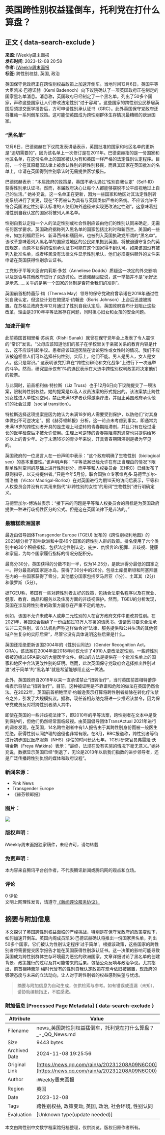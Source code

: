 # 英国跨性别权益猛倒车，托利党在打什么算盘？

## 正文 { data-search-exclude }


**来源**: iWeekly周末画报  
**发布时间**: 2023-12-08 20:58  
**作者**: [iWeekly周末画报](https://news.qq.com/omn/author/8QMd3XtZ6Y0auD%2Ff)  
**标签**: 跨性别权益, 英国, 政治

英国保守党政府正在跨性别权益政策上加速开倒车。当地时间12月6日，英国平等大臣凯米·巴德诺赫（Kemi Badenoch）向下议院确认了一项英国政府正在制定的国家黑名单消息。消息称，英国政府已经制定了一个黑名单，列出了50多个国家，声称这些国家让人们修改法定性别“过于容易”。这些国家的跨性别公民移居英国后须提交医学报告后，方可申请性别承认证书（GRC）。此外英国保守党政府还将推动一系列倒车政策。这可能使英国成为跨性别群体生存情况最糟糕的欧洲国家。

### “黑名单”

12月6日，巴德诺赫在下议院发表讲话表示，英国批准的国家和地区名单的更新是“迫切需要的”，因为该名单上一次修订是在2011年。巴德诺赫指的是一份国家和地区名单，在这份名单上的国家被认为有和英国一样严格的法定性别认定程序。目前，一个在其原籍国法律上被承认性别的跨性别移民，而且其国家在英国批准的名单上，申请在英国得到性别承认时无需提供医学报告。

巴德诺赫表示：“本届政府的政策是，英国不承认通过‘性别自我认定’（Self-ID）获得性别承认证书。然而，本届政府决心让每个人都能够摆脱不公平歧视地过上自己的生活。” 她补充说，这一名单正在更新，因为一些国家和地区对其法定性别转变系统进行了变更，现在“不再被认为具有与英国类似严格的系统。不应该允许不符合英国法定性别承认标准的人使用海外途径来实现更改法定性别”。这意味着批准性别自我认定的国家将被列入黑名单。

性别自我认定指一个人的法定性别或社会性别应该由他们的性别认同来确定，无需任何医学要求。英国政府据称列入黑名单的国家包括比利时和新西兰。美国的一些州，如加利福尼亚州、新泽西州和缅因州，也被列入英国执政党所谓的“黑名单”。该改革意味着列入黑名单的国家或地区的公民如果搬到英国，将被迫遵守复杂的英国规定，而原本获得的性别承认证书可能在这个国家得不到认可。如果该国没有被列入批准名单，或者移民没有法律文件显示性别承认，他们必须提供额外的文件来申请在英国获得性别承认证书。

工党影子平等大臣安内莉斯·多兹（Anneliese Dodds）质疑这一决定的外交影响以及是否与其他政府进行了双边讨论。巴德诺赫回应说，这一举措并不是“示好还是示恶……关乎的是另一个国家的体制是否符合我们的准则”。

英国前首相特蕾莎·梅（Theresa May）领导的保守党政府曾承诺在2018年通过性别自我认定，但这些计划在鲍里斯·约翰逊（Boris Johnson）上台后迅速被搁置。在苏格兰政府去年12月通过了性别自我认定后，英国政府宣布计划阻止这些改革，理由是2010年平等法案存在问题，同时担心妇女和女孩的安全问题。

### 加速开倒车

此前英国首相里希·苏纳克（Rishi Sunak）就曾在保守党年会上发表了令人震惊的“常识”发言。“父母应该知道他们的孩子在学校里关于亲密关系的教育内容是什么，这不应该引起争议。患者应该知道医院在谈论男性或女性时的情况。我们不应该被迫相信人们可以选择任何性别。实际上，他们不能。男人是男人，女人是女人。这只是常识。” 这表明该党打算在“跨性别辩论和文化战争”上进行下一次选举的斗争。然而，研究显示仅有1%的选民表示在大选中跨性别权利政策将决定他们的投票。

与此同时，前首相利兹·特拉斯（Liz Truss）也于12月6日向下议院提交了一项法案，限制跨性别权益。她的提案是以私人议员法案的形式提出的。该法案禁止跨性别女性进入单性别空间，禁止未满18岁者获得激素疗法，并阻止英国政府承认他们的社会过渡（social transition）。

特拉斯选择这项提案是因为她认为未满18岁的人需要受到保护，以防他们“对其身体做出不可逆决定”。据《赫芬顿邮报》分析，这一论点未考虑到事实，即通常为未满18岁的跨性别者开具的是生理上可逆转的青春期阻滞剂，并且只有在经过漫长的医学检查后才被允许使用。生理上可逆转的青春期阻滞剂通常也只提供给16岁以上的青少年。对于未满16岁的青少年来说，开具青春期阻滞剂是极为罕见的。

英国政府的一位发言人在一份声明中表示：“这个政府明确了生物性别（biological sex）的基本重要性。”该声明声称：“平等法案已经允许在有正当理由的情况下限制单性别空间的基础上进行性别划分，而平等和人权委员会（EHRC）已经发布了原则指导，以支持提供者。”只是今年5月份，联合国独立专家维克多·马德里加尔-博洛兹（Victor Madrigal-Borloz）在对英国进行为期10天的访问后表示，平等和人权委员会并没有对其用来指代“非跨性别的女性”的用词“生物性别”进行明确定义。

马德里加尔-博洛兹表示：“接下来的问题是平等和人权委员会的目标是为英国政府提供一种进行歧视性区分的公式。但是这在英国法律下是非法的。”

### 最糟糕欧洲国家

最近由倡导团体Transgender Europe (TGEU) 发布的《跨性别权利地图》的2023版分析了影响欧洲和中亚49个国家的跨性别人群的政策。排名使用了六个类别中的30个积极指标，包括法定性别认定、庇护、仇恨言论/犯罪、非歧视、健康和家庭，为每个国家履行指标的情况分配积分。

最高分30分，英国获得的分数不到一半，仅为14.25分，是欧洲得分最低的国家之一。得分最高的国家是冰岛，获得了30分中的26分。包括土库曼斯坦和阿塞拜疆在内的一些国家获得了零分。其他低分国家包括罗马尼亚（1分）、土耳其（2分）和俄罗斯（5分）。

据TGEU称，英国有一些对跨性别者友好的政策，包括合法更名程序以及在就业、健康、教育、商品和服务以及住房方面的非歧视保护。然而，TGEU的分析发现，英国在涉及跨性别者的政策方面存在严重不足的地方。

例如，该国不允许未成年人或非二元性别的人在官方政府文件中更改其性别。在2021年，英国议会拒绝了一份由超过13万人签署的请愿书。该请愿书要求合法承认非二元性别。该立法机构声称这样做会对“法律、服务提供和公共生活的其他领域产生复杂的实际后果”，尽管它没有具体说明这些后果是什么。

英国还拒绝更新该国2004年的《性别认同法》（Gender Recognition Act，GRA）。该法案在2004年至2018年间仅允许了4910人更改法定性别。一些跨性别者被迫绕过GRA要求的大量医学文件。绕过的方法是提供在一个批准名单上的国家和地区中合法更改性别的证明。然而，此次英国保守党政府会选择推出性别过渡“过于简单”的“黑名单”就是希望能够阻止这一做法。

此外，英国政府自2018年以来一直承诺禁止“扭转治疗”，当时英国前首相特蕾莎·梅表示将禁止“扭转治疗”。目前，这种被证明是不靠谱和危险的做法在英国仍然合法。在2022年，英国前首相鲍里斯·约翰逊表示打算将跨性别者排除在转化疗法禁令之外，引发了大规模抗议。据称，现任首相苏纳克将进一步推迟该禁令，因为保守党成员反对将跨性别者纳入其中。

即使在英国的一些非歧视法律下，即2010年的平等法案，跨性别者在文本中是受到保护的，但他们仍然经常面临歧视。由英国倡导团体TransActual 2021年进行的调查发现，在英国，14名跨性别者中有1人报告由于其跨性别身份而被一般医生拒绝。获得性别认同护理的途径也非常有限。在8月，BBC报道称，跨性别者等待进行初步国民医疗服务（NHS）评估的时间长达七年。TGEU研究官员弗雷娅·沃特金斯（Freya Watkins）表示：“最终，法规在没有实施的情况下毫无意义。”她补充说，数据显示英国已经“倒退了，无论是2013年以后我们指数的进步领导者，还是广泛传播跨性别仇恨的媒体和政府议程”。

### 新闻来源：
- Pink News
- Transgender Europe
- 《赫芬顿邮报》

### 图片：
![](https://inews.gtimg.com/newsapp_bt/0/1012205723968_6694/0)

### 版权声明：
iWeekly周末画报独家稿件，未经许可，请勿转载

### 免责声明：
本内容来自腾讯平台创作者，不代表腾讯新闻或腾讯网的观点和立场。

### 评论
0 评论  
文明上网理性发言，请遵守[《新闻评论服务协议》](https://new.qq.com/static/coralinfo.htm)

## 摘要与附加信息

<!-- tcd_abstract -->
本文探讨了英国跨性别权益面临的严峻挑战，特别是在保守党政府的政策变动下，如何加速开倒车。英国内阁成员凯米·巴德诺赫确认将推出一份国家黑名单，列出50多个国家，它们被认为性别认定程序‘过于简单’。根据该政策，这些国家的跨性别者将需要提交医学报告才能在英国获得性别承认证书。这一决策的影响可能导致英国成为跨性别群体生存环境最为恶劣的欧洲国家。文章详细讨论了黑名单的创建背景、政策推行的过程及其可能带来的后果，包括公众反响与政治争议。尤其指出，前首相特蕾莎·梅时代曾有的性别自我认定政策在现今依旧被搁置，现政府的强硬态度与未来的立法动向，让人对于跨性别者的权益感到失望与忧虑。
<!-- tcd_abstract_end -->

> 摘要与附加信息为自动生成，仅供检索与参考。如有错误或遗漏（未知），请协助编辑指正，不胜感激。

### 附加信息 [Processed Page Metadata] { data-search-exclude }

| Attribute       | Value                                  |
|-----------------|----------------------------------------|
| Filename        | news_英国跨性别权益猛倒车，托利党在打什么算盘？_-_QQ_News.md                             |
| Size            | 9443 bytes                           |
| Archived Date   | 2024-11-08 19:25:56                             |
| Original Link   | [https://news.qq.com/rain/a/20231208A09N6O00](https://news.qq.com/rain/a/20231208A09N6O00)                       |
| Author          | iWeekly周末画报                               |
| Region          | 英国                               |
| Date            | 2023-12-08                                 |
| Tags            | 跨性别权益, 政策变动, 英国, 政治, 社会环境, 性别认同                                 |
| Evaluation            | [Unknown type(update needed)]                                 |
<!-- tcd_table_end -->

本文由跨性别中文数字档案馆归档整理，仅供浏览。版权归原作者所有。
